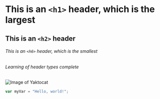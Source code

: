 # This is an `<h1>` header, which is the largest

## This is an `<h2>` header

###### This is an `<h6>` header, which is the smallest
###### Learning of header types complete 
![Image of Yaktocat](https://octodex.github.com/images/yaktocat.png)
``` javascript
var myVar = "Hello, world!";
```
